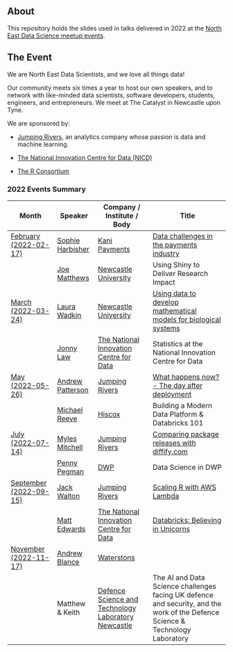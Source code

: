 ## About

This repository holds the slides used in talks delivered in 2022 at the 
[North East Data Science meetup events](https://www.meetup.com/newcastle-upon-tyne-data-science-meetup/).

## The Event

We are North East Data Scientists, and we love all things data!

Our community meets six times a year to host our own speakers, and to network
with like-minded data scientists, software developers, students, engineers, and
entrepreneurs. We meet at The Catalyst in Newcastle upon Tyne.

We are sponsored by:

- [Jumping Rivers](https://www.jumpingrivers.com/), an analytics company whose passion is data and machine learning.

- [The National Innovation Centre for Data (NICD)](https://www.nicd.org.uk/)

- [The R Consortium](https://www.r-consortium.org/)

### 2022 Events Summary

| **Month**                                       | **Speaker**                                                  | **Company / Institute / Body**                               | **Title**                                                    |
| ----------------------------------------------- | ------------------------------------------------------------ | ------------------------------------------------------------ | ------------------------------------------------------------ |
| [February (2022-02-17)](/2022-02-17/README.md)  | [Sophie Harbisher](https://www.linkedin.com/in/sophie-harbisher-28a009135/) | [Kani Payments](https://kanipayments.com/)                   | [Data challenges in the payments industry](/2022-02-17/2022-02-17-financial-data-reconciliation.pdf) |
|                                                 | [Joe Matthews](https://www.linkedin.com/in/joe-matthews-67a786a5/) | [Newcastle University](https://www.ncl.ac.uk/)               | Using Shiny to Deliver Research Impact                       |
| [March (2022-03-24)](/2022-03-24/README.md)     | [Laura Wadkin](https://www.linkedin.com/in/laura-e-wadkin-285473108/) | [Newcastle University](https://www.ncl.ac.uk/)               | [Using data to develop mathematical models for biological systems](/2022-03-24/2022-03-24-data-to-develop-models-for-bio-systems.pdf) |
|                                                 | [Jonny Law](https://www.linkedin.com/in/jonny-law-5513b554/) | [The National Innovation Centre for Data](https://www.nicd.org.uk/) | Statistics at the National Innovation Centre for Data        |
| [May (2022-05-26)](/2022-05-26/README.md)       | [Andrew Patterson](https://www.linkedin.com/in/andrew-charles-patterson/) | [Jumping Rivers](https://www.jumpingrivers.com/)             | [What happens now? - The day after deployment](/2022-05-26/2022-05-26-shiny-in-production-what-happens-now.pdf) |
|                                                 | [Michael Reeve](https://www.linkedin.com/in/mike-reeve-97230595/) | [Hiscox](https://www.hiscox.co.uk/)                          | Building a Modern Data Platform & Databricks 101             |
| [July (2022-07-14)](/2022-07-14/README.md)      | [Myles Mitchell](https://www.linkedin.com/in/myles-mitchell-4009aa98/) | [Jumping Rivers](https://www.jumpingrivers.com/)             | [Comparing package releases with diffify.com](/2022-07-14/2022-07-14-comparing-package-releases-with-diffify.pdf) |
|                                                 | [Penny Pegman](https://www.linkedin.com/in/pennypegman/)     | [DWP](https://www.gov.uk/government/organisations/department-for-work-pensions) | Data Science in DWP                                          |
| [September (2022-09-15)](/2022-09-15/README.md) | [Jack Walton](https://www.linkedin.com/in/jwalton93/)        | [Jumping Rivers](https://www.jumpingrivers.com/)             | [Scaling R with AWS Lambda](/2022-09-15/2022-09-15-scaling-r-with-aws-lambda.pdf) |
|                                                 | [Matt Edwards](https://www.linkedin.com/in/matthew-edwards-930573193/) | [The National Innovation Centre for Data](https://www.nicd.org.uk/) | [Databricks: Believing in Unicorns](/2022-09-15/2022-09-15-databricks-believing-in-unicorns.pdf) |
| [November (2022-11-17)](/2022-11-17/README.md)  | [Andrew Blance](https://www.linkedin.com/in/andrew-blance/)  | [Waterstons](https://www.waterstons.com/)                    |                                                              |
|                                                 | Matthew & Keith                                              | [Defence Science and Technology Laboratory Newcastle](https://www.gov.uk/government/organisations/defence-science-and-technology-laboratory/about) | The AI and Data Science challenges facing UK defence and security,  and the work of the Defence Science & Technology Laboratory |

